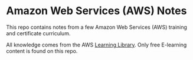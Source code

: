# Amazon Web Services (AWS) Notes

This repo contains notes from a few Amazon Web Services (AWS) training and certificate curriculum.

All knowledge comes from the AWS [Learning Library](https://www.aws.training/LearningLibrary). Only free E-learning content is found on this repo.
